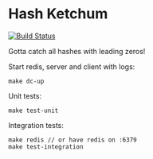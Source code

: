 

# Hash Ketchum
[![Build Status](https://travis-ci.org/xdefrag/hash-ketchum.svg?branch=master)](https://travis-ci.org/xdefrag/hash-ketchum)

Gotta catch all hashes with leading zeros!

Start redis, server and client with logs:
```
make dc-up
```

Unit tests:
```
make test-unit
```

Integration tests:
```
make redis // or have redis on :6379
make test-integration
```
